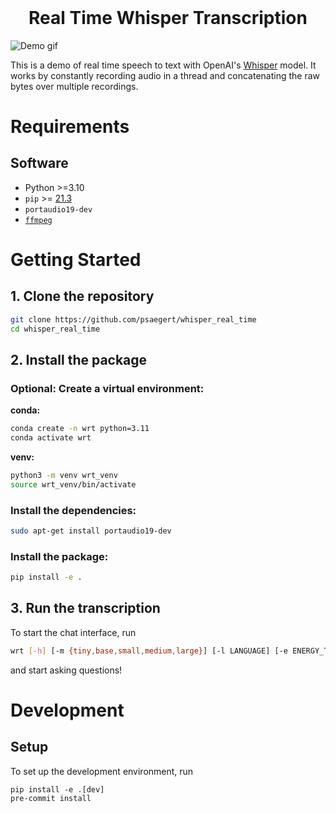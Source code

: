 <h1 align="center" style="margin-top: 0px;">Real Time Whisper Transcription</h1>

![Demo gif](demo.gif)

This is a demo of real time speech to text with OpenAI's [Whisper](https://github.com/openai/whisper) model. It works by constantly recording audio in a thread and concatenating the raw bytes over multiple recordings.


# Requirements

## Software
- Python >=3.10
- `pip` >= [21.3](https://pip.pypa.io/en/stable/news/#v21-3)
- `portaudio19-dev`
- [`ffmpeg`](https://ffmpeg.org/)


# Getting Started
## 1. Clone the repository

```sh
git clone https://github.com/psaegert/whisper_real_time
cd whisper_real_time
```

## 2. Install the package

### Optional: Create a virtual environment:

**conda:**

```sh
conda create -n wrt python=3.11
conda activate wrt
```

**venv:**

```bash
python3 -m venv wrt_venv
source wrt_venv/bin/activate
```

### Install the dependencies:

```sh
sudo apt-get install portaudio19-dev
```

### Install the package:

```sh
pip install -e .
```

## 3. Run the transcription

To start the chat interface, run

```sh
wrt [-h] [-m {tiny,base,small,medium,large}] [-l LANGUAGE] [-e ENERGY_THRESHOLD] [-rt RECORD_TIMEOUT] [-pt PHRASE_TIMEOUT] [--default_microphone DEFAULT_MICROPHONE]
```

and start asking questions!


# Development

## Setup
To set up the development environment, run

```
pip install -e .[dev]
pre-commit install
```